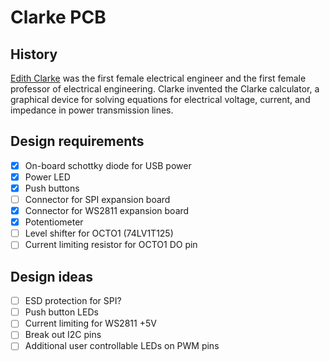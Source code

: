 # Clarke PCB

## History

[Edith Clarke] was the first female electrical engineer and the first female
professor of electrical engineering. Clarke invented the Clarke calculator, a
graphical device for solving equations for electrical voltage, current, and
impedance in power transmission lines.

[Edith Clarke]: https://en.wikipedia.org/wiki/Edith_Clarke

## Design requirements

- [x] On-board schottky diode for USB power
- [x] Power LED
- [x] Push buttons
- [ ] Connector for SPI expansion board
- [x] Connector for WS2811 expansion board
- [x] Potentiometer
- [ ] Level shifter for OCTO1 (74LV1T125)
- [ ] Current limiting resistor for OCTO1 DO pin

## Design ideas

- [ ] ESD protection for SPI?
- [ ] Push button LEDs
- [ ] Current limiting for WS2811 +5V
- [ ] Break out I2C pins
- [ ] Additional user controllable LEDs on PWM pins
